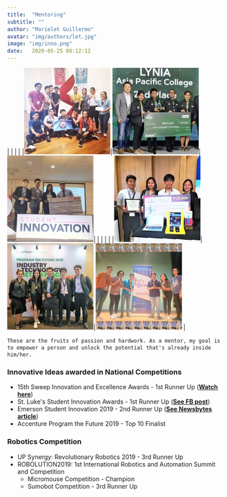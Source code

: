 ```yaml
---
title:  "Mentoring"
subtitle: ""
author: "Marielet Guillermo"
avatar: "img/authors/let.jpg"
image: "img/inno.png"
date:   2020-05-25 08:12:12
---
```


|   |   |   |   |![Team Kilabot](img/EGI.jpg)|![Team LYNIA](img/egi2.jpg)|![Team MILES](img/egi3.jpg)|
|   |   |   |   |![Team Lawin](img/egi4.jpg)|![Team Kilabot](img/egi5.jpg)|![Team Kilabot](img/egi6.png)   |

    These are the fruits of passion and hardwork. As a mentor, my goal is to empower a person and unlock the potential that's already inside him/her.


### Innovative Ideas awarded in National Competitions

+ 15th Sweep Innovation and Excellence Awards - 1st Runner Up (**[Watch here](https://www.youtube.com/watch?v=D0DZ-2PLF3w)**) 
+ St. Luke's Student Innovation Awards - 1st Runner Up (**[See FB post](https://www.facebook.com/stlukes.studentinnovation/posts/197102241257586)**) 
+ Emerson Student Innovation 2019 - 2nd Runner Up (**[See Newsbytes article](http://newsbytes.ph/2019/11/27/emerson-ph-crowns-winners-of-its-collegiate-technology-contest/)**) 
+ Accenture Program the Future 2019 - Top 10 Finalist

### Robotics Competition

+ UP Synergy: Revolutionary Robotics 2019 - 3rd Runner Up
+ ROBOLUTION2019: 1st International Robotics and Automation Summit and Competition 
    - Micromouse Competition - Champion
    - Sumobot Competition - 3rd Runner Up

